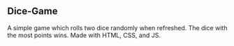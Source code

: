 ## Dice-Game

A simple game which rolls two dice randomly when refreshed. The dice with the most points wins.
Made with HTML, CSS, and JS.
